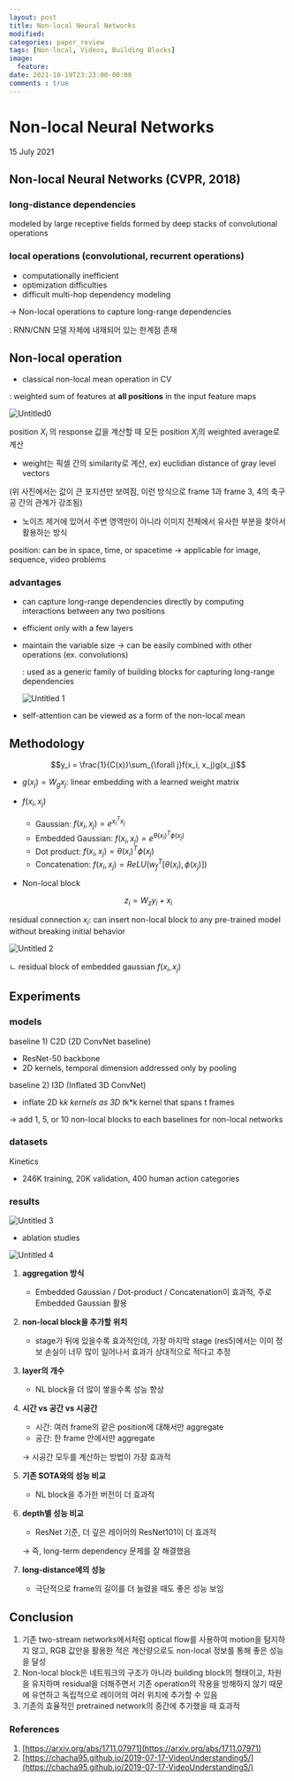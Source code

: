 ```yaml
---
layout: post
title: Non-local Neural Networks
modified:
categories: paper_review
tags: [Non-local, Videos, Building Blocks] 
image:
  feature:
date: 2021-10-19T23:23:00-00:00 
comments : true
---
```

# Non-local Neural Networks

15 July 2021

## Non-local Neural Networks (CVPR, 2018)

### long-distance dependencies

modeled by large receptive fields formed by deep stacks of convolutional operations

### local operations (convolutional, recurrent operations)

- computationally inefficient
- optimization difficulties
- difficult multi-hop dependency modeling

→ Non-local operations to capture long-range dependencies

: RNN/CNN 모델 자체에 내재되어 있는 한계점 존재

## Non-local operation

- classical non-local mean operation in CV

: weighted sum of features at **all positions** in the input feature maps

![Untitled0](https://user-images.githubusercontent.com/46922219/137930489-9a59fe71-4778-4125-b582-eb4070b7ac1c.png)

position $X_i$ 의 response 값을 계산할 때 모든 position $X_j$의 weighted average로 계산

- weight는 픽셀 간의 similarity로 계산, ex) euclidian distance of gray level vectors

(위 사진에서는 값이 큰 포지션만 보여짐, 이런 방식으로 frame 1과 frame 3, 4의 축구공 간의 관계가 강조됨)

- 노이즈 제거에 있어서 주변 영역만이 아니라 이미지 전체에서 유사한 부분을 찾아서 활용하는 방식

position: can be in space, time, or spacetime → applicable for image, sequence, video problems

### advantages

- can capture long-range dependencies directly by computing interactions between any two positions
- efficient only with a few layers
- maintain the variable size → can be easily combined with other operations (ex. convolutions)
    
    : used as a generic family of building blocks for capturing long-range dependencies
    
    ![Untitled 1](https://user-images.githubusercontent.com/46922219/137930468-fc175273-a3b1-4b23-800b-ec87d2647293.png)
    

- self-attention can be viewed as a form of the non-local mean

## Methodology

$$y_i = \frac{1}{C(x)}\sum_{\forall j}f(x_i, x_j)g(x_j)$$

- $g(x_j)=W_gx_j$: linear embedding with a learned weight matrix
- $f(x_i, x_j)$
    - Gaussian: $f(x_i, x_j)=e^{x_i^Tx_j}$
    - Embedded Gaussian: $f(x_i, x_j)=e^{\theta(x_i)^T\phi(x_j)}$
    - Dot product: $f(x_i, x_j)=\theta(x_i)^T\phi(x_j)$
    - Concatenation: $f(x_i, x_j)=ReLU(w_f^T[\theta(x_i), \phi(x_j)])$

- Non-local block

$$z_i = W_zy_i+x_i$$

residual connection $x_i$: can insert non-local block to any pre-trained model without breaking initial behavior

![Untitled 2](https://user-images.githubusercontent.com/46922219/137930477-aea4aa18-12b6-489c-a3f3-40361f32a1c7.png)

 ㄴ residual block of embedded gaussian $f(x_i, x_j)$

## Experiments

### models

baseline 1) C2D (2D ConvNet baseline)

- ResNet-50 backbone
- 2D kernels, temporal dimension addressed only by pooling

baseline 2) I3D (Inflated 3D ConvNet)

- inflate 2D k*k kernels as 3D t*k*k kernel that spans t frames

→ add 1, 5, or 10 non-local blocks to each baselines for non-local networks

### datasets

Kinetics

- 246K training, 20K validation, 400 human action categories

### results

![Untitled 3](https://user-images.githubusercontent.com/46922219/137930480-9f6313c4-b3ca-4889-9ec8-04d2a3d240a4.png)

- ablation studies

![Untitled 4](https://user-images.githubusercontent.com/46922219/137930484-e763d75d-7c77-42de-b70a-3ea6b9359ab8.png)

1. **aggregation 방식**
    - Embedded Gaussian / Dot-product / Concatenation이 효과적, 주로 Embedded Gaussian 활용
2. **non-local block을 추가할 위치**
    - stage가 뒤에 있을수록 효과적인데, 가장 마지막 stage (res5)에서는 이미 정보 손실이 너무 많이 일어나서 효과가 상대적으로 적다고 추정
3. **layer의 개수**
    - NL block을 더 많이 쌓을수록 성능 향상
4. **시간 vs 공간 vs 시공간**
    - 시간: 여러 frame의 같은 position에 대해서만 aggregate
    - 공간: 한 frame 안에서만 aggregate
    
    → 시공간 모두를 계산하는 방법이 가장 효과적
    
5. **기존 SOTA와의 성능 비교**
    - NL block을 추가한 버전이 더 효과적
6. **depth별 성능 비교**
    - ResNet 기준, 더 깊은 레이어의 ResNet101이 더 효과적
    
    → 즉, long-term dependency 문제를 잘 해결했음
    
7. **long-distance에의 성능**
    - 극단적으로 frame의 길이를 더 늘렸을 때도 좋은 성능 보임

## Conclusion

1. 기존 two-stream networks에서처럼 optical flow를 사용하여 motion을 탐지하지 않고, RGB 값만을 활용한 적은 계산량으로도 non-local 정보를 통해 좋은 성능을 달성
2. Non-local block은 네트워크의 구조가 아니라 building block의 형태이고, 차원을 유지하며 residual을 더해주면서 기존 operation의 작용을 방해하지 않기 때문에 유연하고 독립적으로 레이어의 여러 위치에 추가할 수 있음
3. 기존의 효율적인 pretrained network의 중간에 추가했을 때 효과적

### References

1. [https://arxiv.org/abs/1711.07971](https://arxiv.org/abs/1711.07971)
2. [https://chacha95.github.io/2019-07-17-VideoUnderstanding5/](https://chacha95.github.io/2019-07-17-VideoUnderstanding5/)
